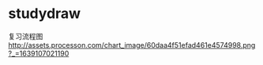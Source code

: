 # studydraw
复习流程图
http://assets.processon.com/chart_image/60daa4f51efad461e4574998.png?_=1639107021190
